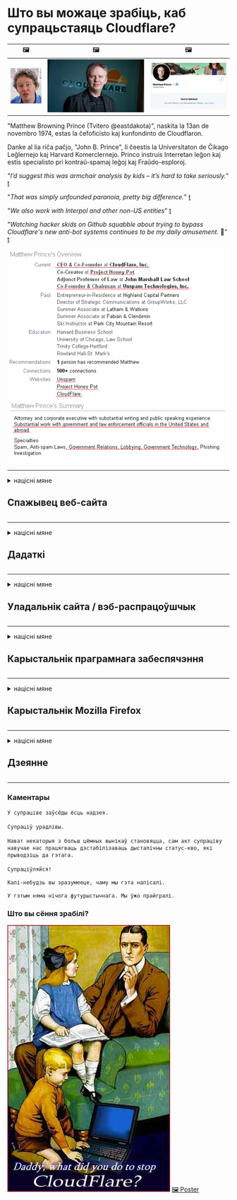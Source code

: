 # Што вы можаце зрабіць, каб супрацьстаяць Cloudflare?

| 🖼 | 🖼 | 🖼 |
| --- | --- | --- |
| ![](../image/matthew_prince_teen.jpg) | ![](../image/matthew_prince.jpg) | ![](../image/blockedbymatthewprince.jpg) |


"Matthew Browning Prince (Tvitero @eastdakota)", naskita la 13an de novembro 1974, estas la ĉefoficisto kaj kunfondinto de Cloudflaron.

Danke al lia riĉa paĉjo, "John B. Prince", li ĉeestis la Universitaton de Ĉikago Leĝlernejo kaj Harvard Komerclernejo.
Princo instruis Interretan leĝon kaj estis specialisto pri kontraŭ-spamaj leĝoj kaj Fraŭdo-esploroj.


"*I’d suggest this was armchair analysis by kids – it’s hard to take seriously.*" [t](https://www.theguardian.com/technology/2015/nov/19/cloudflare-accused-by-anonymous-helping-isis)

"*That was simply unfounded paranoia, pretty big difference.*"  [t](https://twitter.com/xxdesmus/status/992757936123359233)

"*We also work with Interpol and other non-US entities*" [t](https://twitter.com/eastdakota/status/1203028504184360960)

"*Watching hacker skids on Github squabble about trying to bypass Cloudflare's new anti-bot systems continues to be my daily amusement.* 🍿" [t](https://twitter.com/eastdakota/status/1273277839102656515)


![](../image/whoismp.jpg)

---


<details>
<summary>націсні мяне

## Спажывец веб-сайта
</summary>


- Калі вэб-сайт, які вам падабаецца, выкарыстоўвае Cloudflare, скажыце ім не выкарыстоўваць Cloudflare.
  - Хныканне ў сацыяльных сетках, такіх як Facebook, Reddit, Twitter ці Mastodon, не мае розніцы. [Действия громче, чем хэштэгі.](https://twitter.com/phyzonloop/status/1274132092490862594)
  - Паспрабуйце звязацца з уладальнікам сайта, калі хочаце зрабіць сябе карысным.

[- сказаў Cloudflare](https://github.com/Eloston/ungoogled-chromium/issues/783):
```
Мы рэкамендуем звяртацца да адміністратараў па пэўных паслугах або сайтах, з якімі вы сутыкнуліся, і дзяліцца сваім вопытам.
```

[Калі вы не просіце пра гэта, уладальнік сайта ніколі не ведае гэтай праблемы.](../PEOPLE.md)

![](../image/liberapay.jpg)

[Паспяховы прыклад](https://counterpartytalk.org/t/turn-off-cloudflare-on-counterparty-co-plz/164/5).<br>
У вас праблемы? [Падніміце свой голас зараз.](https://github.com/maraoz/maraoz.github.io/issues/1) Прыклад ніжэй.

```
Вы проста дапамагаеце карпаратыўнай цэнзуры і масаваму нагляду.
http://crimeflare.eu.org
```

```
Ваша вэб-старонка знаходзіцца ў прыватным агароджаным садзе CloudFlare, які парушае прыватнасць.
http://crimeflare.eu.org
```

- Знайдзіце час, каб прачытаць палітыку прыватнасці вэб-сайта.
  - калі вэб-сайт стаіць за Cloudflare альбо ён выкарыстоўвае паслугі, падлучаныя да Cloudflare.

Ён павінен растлумачыць, што такое "Cloudflare", і папрасіць дазволу на абмен вашымі дадзенымі з Cloudflare. Калі гэтага не зрабіць, гэта прывядзе да парушэння даверу, і неабходна пазбягаць разгляданага веб-сайта.

[Прымальны прыклад палітыкі прыватнасці тут](https://archive.is/bDlTz) ("Subprocessors" > "Entity Name")

```
Я прачытаў вашу палітыку прыватнасці, і не магу знайсці слова Cloudflare.
Я адмаўляюся дзяліцца з вамі дадзенымі, калі вы працягваеце перадаваць мае дадзеныя Cloudflare.
http://crimeflare.eu.org
```

Гэта прыклад палітыкі прыватнасці, у якой няма слова Cloudflare.
[Liberland Jobs](https://archive.is/daKIr) [privacy policy](https://docsend.com/view/feiwyte):

![](../image/cfwontobey.jpg)

Cloudflare мае ўласную палітыку прыватнасці.
[Cloudflare любіць людзей, якія жывуць у доксе.](https://www.reddit.com/r/GamerGhazi/comments/2s64fe/be_wary_reporting_to_cloudflare/)

Вось добры прыклад для формы рэгістрацыі на сайце.
AFAIK, нулявы сайт робіць гэта. Ці будзеце вы ім давяраць?

```
Націскаючы кнопку «Падпісацца на XYZ», вы згаджаецеся з нашымі ўмовамі прадастаўлення паслуг і заявай аб прыватнасці.
Вы таксама згаджаецеся дзяліцца сваімі дадзенымі з Cloudflare, а таксама згаджаецеся з заявай аб канфідэнцыяльнасці Cloudflare.
Калі Cloudflare выдае вашу інфармацыю альбо не дазваляе падключыцца да нашых сервераў, гэта не наша віна. [*]

[ Зарэгістравацца ] [ я не згодны ]
```
[*] [PEOPLE.md](../PEOPLE.md)


- Паспрабуйце не карыстацца іх паслугай. Памятаеце, за вамі сочыць Cloudflare.
  - ["I'm in your TLS, sniffin' your passworz"](../image/iminurtls.jpg)

- Шукайце іншы сайт. У Інтэрнэце ёсць альтэрнатывы і магчымасці!

- Пераканайце сяброў выкарыстоўваць штодня Tor.
  - Ананімнасць павінна быць стандартам адкрытага Інтэрнэту!
  - [Звярніце ўвагу, што праект Tor не любіць гэты праект.](../HISTORY.md)

</details>

------

<details>
<summary>націсні мяне

## Дадаткі
</summary>

- Калі ваш аглядальнік Firefox, Tor Browser альбо Ungoogled Chromium, выкарыстоўвайце адзін з гэтых дадаткаў ніжэй.
  - Калі вы хочаце дадаць іншую новую надбудову, спытайцеся пра гэта спачатку.


| Імя | Распрацоўшчык | Падтрымка | Можа заблакаваць | Можаце паведаміць | Chrome |
| -------- | -------- | -------- | -------- | -------- | -------- |
| [Bloku Cloudflaron MITM-Atakon](../subfiles/addon/bcma.md) | #Addon | [ ? ](http://crimeflare.eu.org/) | **Так**     | **Так**     |  **Так** |
| [Ĉu ligoj estas vundeblaj al MITM-atako?](../subfiles/addon/ismm.md) | #Addon | [ ? ](http://crimeflare.eu.org/) | Не     | **Так**     |  **Так** |
| [Ĉu ĉi tiuj ligoj blokos Tor-uzanton?](../subfiles/addon/isat.md) | #Addon | [ ? ](http://crimeflare.eu.org/) | Не     | **Так**     |  **Так** |
| [Block Cloudflare MITM Attack](https://trac.torproject.org/projects/tor/attachment/ticket/24351/block_cloudflare_mitm_attack-1.0.14.1-an%2Bfx.xpi)<br>[**DELETED BY TOR PROJECT**](../HISTORY.md) | nullius | [ ? ](../tool/block_cloudflare_mitm_fx), [Link](http://crimeflare.eu.org/) | **Так**     | **Так**     |  Не |
| [TPRB](http://sw.nnpaefp7pkadbxxkhz2agtbv2a4g5sgo2fbmv3i7czaua354334uqqad.onion/) | Sw | [ ? ](http://sw.nnpaefp7pkadbxxkhz2agtbv2a4g5sgo2fbmv3i7czaua354334uqqad.onion/) | **Так**     | **Так**     |  Не |
| [Detect Cloudflare](https://addons.mozilla.org/en-US/firefox/addon/detect-cloudflare/) | Frank Otto | [ ? ](https://github.com/traktofon/cf-detect) | Не     | **Так**     |  Не |
| [True Sight](https://addons.mozilla.org/en-US/firefox/addon/detect-cloudflare-plus/) | claustromaniac | [ ? ](https://github.com/claustromaniac/detect-cloudflare-plus) | Не     | **Так**     |  Не |
| [Which Cloudflare datacenter am I visiting?](https://addons.mozilla.org/en-US/firefox/addon/cf-pop/) | 依云 | [ ? ](https://github.com/lilydjwg/cf-pop) | Не     | **Так**     |  Не |


- "Дэцэнтралі" могуць спыніць падключэнне да "CDNJS (Cloudflare)".
  - Ён прадухіляе трапленне вялікай колькасці запытаў у сеткі і служыць лакальным файлам, каб сайты не ламаліся.
  - Распрацоўшчык адказаў: "[very concerning indeed](https://github.com/Synzvato/decentraleyes/issues/236#issuecomment-352049501)", "[widespread usage severely centralizes the web](https://github.com/Synzvato/decentraleyes/issues/251#issuecomment-366752049)"

- [Вы таксама можаце выдаліць сертыфікат Cloudflare альбо выказаць яму недавер з вашага цэнтра сертыфікацыі (CA).](https://www.ssl.com/how-to/remove-root-certificate-firefox/)

</details>

------

<details>
<summary>націсні мяне

## Уладальнік сайта / вэб-распрацоўшчык
</summary>


![](../image/word_cloudflarefree.jpg)

- Не выкарыстоўвайце раствор Cloudflare, Перыяд.
  - Вы можаце зрабіць гэта лепш, праўда? [Вось як можна выдаліць падпіскі, планы, дамены або ўліковыя запісы Cloudflare.](https://support.cloudflare.com/hc/en-us/articles/200167776-Removing-subscriptions-plans-domains-or-accounts)

| 🖼 | 🖼 |
| --- | --- |
| ![](../image/htmlalertcloudflare.jpg) | ![](../image/htmlalertcloudflare2.jpg) |

- Хочаце больш кліентаў? Вы ведаеце, што рабіць. Падказка "вышэй лініі".
  - [Добры дзень, Вы напісалі "Мы сур'ёзна ставімся да вашай прыватнасці", але я атрымаў "Памылка 403 забароненага ананімнага проксі-сервера не дапускаецца".](https://it.slashdot.org/story/19/02/19/0033255/stop-saying-we-take-your-privacy-and-security-seriously) Чаму вы блакуеце Tor Або VPN? І чаму вы блакуеце часовыя электронныя лісты?

![](../image/anonexist.jpg)

- Выкарыстанне Cloudflare павялічыць верагоднасць адключэння. Наведвальнікі не могуць атрымаць доступ да вашага сайта, калі ваш сервер не працуе ці Cloudflare не працуе.
  - [Вы сапраўды думалі, што Cloudflare ніколі не паніжаецца?](https://www.ibtimes.com/cloudflare-down-not-working-sites-producing-504-gateway-timeout-errors-2618008) [Another](https://twitter.com/Jedduff/status/1097875615997399040) [sample](https://twitter.com/search?f=tweets&vertical=default&q=Cloudflare%20is%20having%20problems). [Need more](../PEOPLE.md)?

![](../image/cloudflareinternalerror.jpg)

- Выкарыстанне Cloudflare для праксі-сервера вашай "службы API", "сервера абнаўлення праграмнага забеспячэння" альбо "RSS-стужкі" нашкодзіць вашаму кліенту. Вам патэлефанаваў кліент і сказаў: "Я больш не магу выкарыстоўваць ваш API", і вы паняцця не маеце, што адбываецца. Cloudflare можа бясшумна заблакаваць вашага кліента. Вы лічыце, што гэта нармальна?
  - Існуе мноства Інтэрнэт-службаў чытача RSS і RSS-счытвальнікаў. Чаму вы публікуеце RSS-канал, калі не дазваляеце людзям падпісацца?

![](../image/rssfeedovercf.jpg)

- Вам патрэбны сертыфікат HTTPS? Выкарыстоўвайце "Давайце шыфраваць" альбо проста купіце яго ў кампаніі CA.

- Вам патрэбен DNS-сервер? Не можаце наладзіць уласны сервер? Як наконт іх: [Hurricane Electric Free DNS](https://dns.he.net/), [Dyn.com](https://dyn.com/dns/), [1984 Hosting](https://www.1984hosting.com/), [Afraid.Org (Адміністратар выдаляе ваш уліковы запіс, калі вы выкарыстоўваеце TOR)](https://freedns.afraid.org/)
  - [Alternativoj al DNS](../subfiles/alternative/domaindns.md)

- Шукаеце паслугу хостынгу? Толькі бясплатна? Як наконт іх: [Onion Service](http://vww6ybal4bd7szmgncyruucpgfkqahzddi37ktceo3ah7ngmcopnpyyd.onion/en/security/network-security/tor/onionservices-best-practices), [Free Web Hosting Area](https://freewha.com/), [Autistici/Inventati Web Site Hosting](https://www.autinv5q6en4gpf4.onion/services/website), [Github Pages](https://pages.github.com/), [Surge](https://surge.sh/)
  - [Альтэрнатывы Cloudflare](../subfiles/alternative/cloudflare.md)

- Вы карыстаецеся "cloudflare-ipfs.com"? [Ці ведаеце вы, што Cloudflare IPFS дрэнны?](../PEOPLE.md)

- Усталюйце на сервер брандмаўэр веб-прыкладанняў, напрыклад OWASP і Fail2Ban, і правільна яго наладзьце.
  - Блакаванне Tor - гэта не рашэнне. Не карайце ўсіх толькі за маленькіх дрэнных карыстальнікаў.

- Перанакіруйце альбо заблакуйце карыстальнікам "Cloudflare Warp" доступ да вашага вэб-сайта. І прывядзіце прычыну, калі можаце.

> Спіс IP: "[Бягучы дыяпазон IP Cloudflare](cloudflare_inc/)"

> A: Проста заблакуйце іх

```
server {
...
deny 173.245.48.0/20;
deny 103.21.244.0/22;
deny 103.22.200.0/22;
deny 103.31.4.0/22;
deny 141.101.64.0/18;
deny 108.162.192.0/18;
deny 190.93.240.0/20;
deny 188.114.96.0/20;
deny 197.234.240.0/22;
deny 198.41.128.0/17;
deny 162.158.0.0/15;
deny 104.16.0.0/12;
deny 172.64.0.0/13;
deny 131.0.72.0/22;
deny 2400:cb00::/32;
deny 2606:4700::/32;
deny 2803:f800::/32;
deny 2405:b500::/32;
deny 2405:8100::/32;
deny 2a06:98c0::/29;
deny 2c0f:f248::/32;
...
}
```

> B: Перанакіраванне на старонку папярэджання

```
http {
...
geo $iscf {
default 0;
173.245.48.0/20 1;
103.21.244.0/22 1;
103.22.200.0/22 1;
103.31.4.0/22 1;
141.101.64.0/18 1;
108.162.192.0/18 1;
190.93.240.0/20 1;
188.114.96.0/20 1;
197.234.240.0/22 1;
198.41.128.0/17 1;
162.158.0.0/15 1;
104.16.0.0/12 1;
172.64.0.0/13 1;
131.0.72.0/22 1;
2400:cb00::/32 1;
2606:4700::/32 1;
2803:f800::/32 1;
2405:b500::/32 1;
2405:8100::/32 1;
2a06:98c0::/29 1;
2c0f:f248::/32 1;
}
...
}

server {
...
if ($iscf) {rewrite ^ https://example.com/cfwsorry.php;}
...
}

<?php
header('HTTP/1.1 406 Not Acceptable');
echo <<<CLOUDFLARED
Thank you for visiting ourwebsite.com!<br />
We are sorry, but we can't serve you because your connection is being intercepted by Cloudflare.<br />
Please read http://crimeflare.eu.org for more information.<br />
CLOUDFLARED;
die();
```

- Наладзьце службу Tor Onion Service альбо I2P, калі вы верыце ў свабоду і вітаеце ананімных карыстальнікаў.

- Звярніцеся за парадай да іншых аператараў падвойных сайтаў Clearnet / Tor і завядзіце ананімных сяброў!

</details>

------

<details>
<summary>націсні мяне

## Карыстальнік праграмнага забеспячэння
</summary>


- Discord выкарыстоўвае CloudFlare. Альтэрнатывы? Мы рэкамендуем [**Briar** (Android)](https://f-droid.org/en/packages/org.briarproject.briar.android/), [Ricochet (PC)](https://ricochet.im/), [Tox + Tor (Android/PC)](https://tox.chat/download.html)
  - Briar уключае дэман Tor, таму вам не трэба ўсталёўваць Orbot.
  - Распрацоўшчыкі Qwtch, Open Privacy, выдалілі праект stop_cloudflare са сваёй службы git без папярэдняга паведамлення.

- Калі вы выкарыстоўваеце Debian GNU / Linux альбо любыя вытворныя, падпішыцеся: [bug #831835](https://bugs.debian.org/cgi-bin/bugreport.cgi?bug=831835). І калі вы можаце, дапамажыце праверыць патч і дапамажыце суправаджальніку прыйсці да правільнай высновы, ці варта яго прымаць.

- Заўсёды рэкамендую гэтыя браўзэры.

| Імя | Распрацоўшчык | Падтрымка | Каментарый |
| -------- | -------- | -------- | -------- |
| [Ungoogled-Chromium](https://ungoogled-software.github.io/ungoogled-chromium-binaries/) | Eloston | [ ? ](https://github.com/Eloston/ungoogled-chromium) | PC (Win, Mac, Linux)  _!Tor_ |
| [Bromite](https://www.bromite.org/fdroid) | Bromite | [ ? ](https://github.com/bromite/bromite/issues) | Android  _!Tor_ |
| [Tor Browser](https://www.torproject.org/download/) | Tor Project | [ ? ](https://support.torproject.org/) | PC (Win, Mac, Linux)  _Tor_|
| [Tor Browser Android](https://www.torproject.org/download/) | Tor Project | [ ? ](https://support.torproject.org/) | Android  _Tor_|
| [Onion Browser](https://itunes.apple.com/us/app/onion-browser/id519296448?mt=8) | Mike Tigas | [ ? ](https://github.com/OnionBrowser/OnionBrowser/issues) | Apple iOS  _Tor_|
| [GNU/Icecat](https://www.gnu.org/software/gnuzilla/) | GNU | [ ? ](https://www.gnu.org/software/gnuzilla/) | PC (Linux) |
| [IceCatMobile](https://f-droid.org/en/packages/org.gnu.icecat/) | GNU | [ ? ](https://lists.gnu.org/mailman/listinfo/bug-gnuzilla) | Android |
| [Iridium Browser](https://iridiumbrowser.de/about/) | Iridium | [ ? ](https://github.com/iridium-browser/iridium-browser/) | PC (Win, Mac, Linux, OpenBSD) |


Канфідэнцыяльнасць іншага праграмнага забеспячэння недасканалая. Гэта не азначае, што браўзэр Tor "ідэальны".
У Інтэрнэце і тэхналогіях няма ні 100% бяспекі, ні 100% прыватнага.

- Не хочаце выкарыстоўваць Tor? Вы можаце выкарыстоўваць любы браўзэр з дэманам Tor.
  - [Звярніце ўвагу, што праекту Tor гэта не падабаецца.](https://support.torproject.org/tbb/tbb-9/) Выкарыстоўвайце Tor Browser, калі ў вас ёсць магчымасць.
- [Як выкарыстоўваць Chromium з Tor](../subfiles/chromium_tor.md)


Пагаворым пра прыватнасць іншага праграмнага забеспячэння.

- [Калі вам сапраўды трэба выкарыстоўваць Firefox, абярыце "Firefox ESR".](https://www.mozilla.org/en-US/firefox/organizations/)
  - [Firefox - шпіёнскі вартаўнік](https://spyware.neocities.org/articles/firefox.html)
  - [Firefox адхіляе свабоду слова, забараняе свабоду слова](https://web.archive.org/web/20200423010026/https://reclaimthenet.org/firefox-rejects-free-speech-bans-free-speech-commenting-plugin-dissenter-from-its-extensions-gallery/)
  - ["100+ супраць. Здаецца, папрасіць праграмную кампанію прытрымлівацца ... у нашы дні праграмнага забеспячэння занадта шмат."](https://old.reddit.com/r/firefox/comments/gutdiw/weve_got_work_to_do_the_mozilla_blog/fslbbb6/)
  - [Э-э, чаму Firefox паказвае мне рэкламныя спасылкі ў маёй радку URL?](https://www.reddit.com/r/firefox/comments/jybx2w/uh_why_is_firefox_showing_me_sponsored_links_in/)
  - [Mozilla - увасоблены д'ябал](https://digdeeper.neocities.org/ghost/mozilla.html)

- [Памятаеце, Mozilla выкарыстоўвае сэрвіс Cloudflare.](https://www.robtex.com/dns-lookup/www.mozilla.org) [Яны таксама выкарыстоўваюць службу DNS Cloudflare на сваім прадукце.](https://www.theregister.co.uk/2018/03/21/mozilla_testing_dns_encryption/)

- [Mozilla афіцыйна адхіліла гэты білет.](https://bugzilla.mozilla.org/show_bug.cgi?id=1426618)

- [Firefox Focus - гэта жарт.](https://github.com/mozilla-mobile/focus-android/issues/1743) [Яны паабяцалі адключыць тэлеметрыю, але змянілі яе.](https://github.com/mozilla-mobile/focus-android/issues/4210)

- [Распрацоўшчык PaleMoon / Basilisk любіць Cloudflare.](https://github.com/mozilla-mobile/focus-android/issues/1743#issuecomment-345993097)
  - [Архіўны сервер Pale Moon узламаў і распаўсюджваў шкоднасныя праграмы на працягу 18 месяцаў](https://www.reddit.com/r/privacytoolsIO/comments/cc808y/pale_moons_archive_server_hacked_and_spread/)
  - Ён таксама ненавідзіць карыстальнікаў Tor - "[Хай будзе варожа ў адносінах да Тор. Я думаю, што большасць сайтаў павінны быць варожымі ў адносінах да Tor, улічваючы яго надзвычай высокі фактар ​​злоўжывання.](https://github.com/yacy/yacy_search_server/issues/314#issuecomment-565932097)"

- [У Waterfox ёсць сур'ёзная праблема "тэлефонаў дадому"](https://spyware.neocities.org/articles/waterfox.html)

- [Google Chrome - гэта шпіёнскае праграмнае забеспячэнне.](https://www.gnu.org/proprietary/malware-google.en.html)
  - [Google прафілюе вашу актыўнасць.](https://spyware.neocities.org/articles/chrome.html)

- [SRWare Iron робіць занадта шмат тэлефонаў хатнім злучэннем.](https://spyware.neocities.org/articles/iron.html) Ён таксама падключаецца да даменаў Google.

- [Белы спіс адважных аглядальнікаў Facebook / Twitter.](https://www.bleepingcomputer.com/news/security/facebook-twitter-trackers-whitelisted-by-brave-browser/)
  - [Вось яшчэ пытанні.](https://spyware.neocities.org/articles/brave.html)
  - [binance партнёрскі ідэнтыфікатар](https://twitter.com/cryptonator1337/status/1269594587716374528)

- [Microsoft Edge дазваляе Facebook запускаць Flash-код за спіной карыстальнікаў.](https://www.zdnet.com/article/microsoft-edge-lets-facebook-run-flash-code-behind-users-backs/)

- [Vivaldi не паважае вашу прыватнасць.](https://spyware.neocities.org/articles/vivaldi.html)

- [Узровень шпіёнскага праграмнага забеспячэння Opera: Надзвычай высокі](https://spyware.neocities.org/articles/opera.html)

- Apple iOS: [Вы наогул не павінны выкарыстоўваць iOS, галоўным чынам таму, што гэта шкоднасныя праграмы.](https://www.gnu.org/proprietary/malware-apple.html)

Таму мы рэкамендуем толькі вышэй табліцу. Больш нічога.

</details>

------

<details>
<summary>націсні мяне

## Карыстальнік Mozilla Firefox
</summary>


- "Firefox Nightly" будзе адпраўляць інфармацыю на ўзроўні адладкі на серверы Mozilla без метаду адмовы.
  - [Серверы Mozilla ствараюць Cloudflare](https://www.digwebinterface.com/?hostnames=www.mozilla.org%0D%0Amozilla.cloudflare-dns.com&type=&ns=resolver&useresolver=8.8.4.4&nameservers=)

- Можна забараніць Firefox падключацца да сервераў Mozilla.
  - [Кіраўніцтва па шаблонах палітыкі Mozilla](https://github.com/mozilla/policy-templates/blob/master/README.md)
  - Майце на ўвазе, што гэты прыём можа перастаць працаваць у больш позняй версіі, таму што Mozilla любіць дадаваць сябе ў белы спіс.
  - Выкарыстоўвайце брандмаўэр і DNS-фільтр, каб цалкам іх заблакаваць.

"`/distribution/policies.json`"

>     "WebsiteFilter": {
> 		"Block": [
> 		"*://*.mozilla.com/*",
> 		"*://*.mozilla.net/*",
> 		"*://*.mozilla.org/*",
> 		"*://webcompat.com/*",
> 		"*://*.firefox.com/*",
> 		"*://*.thunderbird.net/*",
> 		"*://*.cloudflare.com/*"
> 		]
>     },


- ~~Паведаміце пра памылку ў трэкеры mozilla, сказаўшы ім не выкарыстоўваць Cloudflare.~~ Быў справаздача пра памылкі на bugzilla. Шмат хто выклаў сваю заклапочанасць, аднак памылка была схавана адміністратарам у 2018 годзе.

- Вы можаце адключыць DoH у Firefox.
  - [Зменіце правайдэра DNS па змаўчанні для Firefox](../subfiles/change-firefox-dns.md)

![](../image/firefoxdns.jpg)

- [Калі вы хочаце выкарыстоўваць DNS, які не з'яўляецца правайдэрам Інтэрнэту, разгледзіце магчымасць выкарыстання DN-службы OpenNIC Tier2 альбо любой DNS-службы, якая не з'яўляецца Cloudflare.](https://wiki.opennic.org/start)
![](../image/opennic.jpg)
  - Блакуйце Cloudflare з DNS. [Crimeflare DNS](../subfiles/service/publicdns.md)

- Вы можаце выкарыстоўваць Tor як разгадчык DNS. [Калі вы не эксперт Tor, задайце пытанне тут.](https://tor.stackexchange.com/)

> **Як?**
> 1. Загрузіце Tor і ўсталюйце яго на свой кампутар.
> 2. Дадайце гэты радок у файл "torrc".
> DNSPort 127.0.0.1:53
> 3. Перазапусціце Tor.
> 4. Усталюйце DNS-сервер вашага кампутара на "127.0.0.1".

</details>

------

<details>
<summary>націсні мяне

## Дзеянне
</summary>


- Раскажыце навакольным пра небяспеку Cloudflare.

- [Дапамажыце палепшыць гэта сховішча.](http://crimeflare.eu.org)
  - І спісы, і аргументы супраць, і дэталі.

- [Дакументуйце і рабіце вельмі публічным паведамленне, калі з Cloudflare (і падобнымі кампаніямі) усё ідзе не так, абавязкова згадайце гэтае сховішча, калі вы зробіце гэта](http://crimeflare.eu.org) :)

- Зрабіце больш людзей, якія выкарыстоўваюць Tor па змаўчанні, каб яны маглі адчуваць сябе ў Інтэрнэце з пункту гледжання розных частак свету.

- Пачніце групы ў сацыяльных сетках і мясной прасторы, прысвечаныя вызваленню свету ад Cloudflare.

- Там, дзе гэта дарэчы, спасылка на гэтыя групы ў гэтым сховішчы - гэта можа быць месца для каардынацыі сумеснай працы ў якасці груп.

- [Завядзіце кааператыў, які можа даць важную некамерцыйную альтэрнатыву Cloudflare.](../subfiles/alternative/cloudflare.md)

- Дайце нам ведаць любыя альтэрнатывы, якія дапамогуць хаця б забяспечыць шматслаёвую абарону ад Cloudflare.

- Калі вы з'яўляецеся кліентам Cloudflare, усталюйце налады прыватнасці і дачакайцеся, пакуль яны іх парушаць.
  - [Затым абвінаваціце іх у спагнанні з антыспамам / парушэннем прыватнасці.](https://twitter.com/thexpaw/status/1108424723233419264)

- Калі вы знаходзіцеся ў Злучаных Штатах Амерыкі і на сайце, пра які ідзе гаворка, выступае банк ці бухгалтар, паспрабуйце аказаць юрыдычны ціск у адпаведнасці з Законам Грэма-Ліча-Блілі альбо Законам "Амерыканцы з праблемамі непаўнавартаснасці" і паведаміце нам, як далёка вы дабіраецеся .

- Калі сайт з'яўляецца ўрадавым, паспрабуйце аказаць юрыдычны ціск у адпаведнасці з 1-й папраўкай да Канстытуцыі ЗША.

- Калі вы з'яўляецеся грамадзянінам ЕС, звяжыцеся з вэб-сайтам, каб адправіць асабістую інфармацыю ў адпаведнасці з Агульнымі правіламі абароны дадзеных. Калі яны адмовяцца даць вам вашу інфармацыю, гэта парушэнне закона.

- Для кампаній, якія заяўляюць, што прапануюць паслугі на сваім сайце, паспрабуйце паведаміць пра іх як "ілжывую рэкламу" арганізацыям па абароне правоў спажыўцоў і BBB. Вэб-сайты Cloudflare абслугоўваюцца серверамі Cloudflare.

- [МСЭ мяркуе ў кантэксце ЗША, што Cloudflare пачынае атрымліваць дастаткова вялікія памеры, каб на іх можна было накласці антыманапольны закон.](https://www.itu.int/en/ITU-T/Workshops-and-Seminars/20181218/Documents/Geoff_Huston_Presentation.pdf)

- Цалкам магчыма, што версія GNU GPL 4 можа ўключаць палажэнне аб захоўванні зыходнага кода за такой службай, якое патрабуе для ўсіх праграм GPLv4 і больш позніх, каб па меншай меры зыходны код быў даступны праз носьбіт, які не дыскрымінуе карыстальнікаў Tor.

- [Se vi uzas Mastodon bonvolu sekvi la konton Mitigator](../subfiles/service/altlink.md).

</details>

------

### Каментары

```
У супраціве заўсёды ёсць надзея.

Супраціў урадлівы.

Нават некаторыя з больш цёмных вынікаў становяцца, сам акт супраціву навучае нас працягваць дэстабілізаваць дыстапічны статус-кво, які прыводзіць да гэтага.

Супраціўляйся!
```

```
Калі-небудзь вы зразумееце, чаму мы гэта напісалі.
```

```
У гэтым няма нічога футурыстычнага. Мы ўжо прайгралі.
```

### Што вы сёння зрабілі?


![](../image/stopcf.jpg) [🖼 Poster](../image/poster/README.md)
